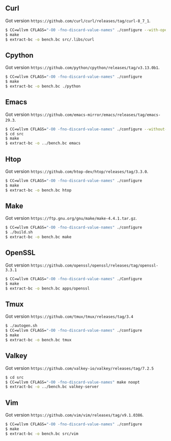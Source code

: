 ## Curl

Got version `https://github.com/curl/curl/releases/tag/curl-8_7_1`.

```sh
$ CC=wllvm CFLAGS="-O0 -fno-discard-value-names" ./configure --with-openssl
$ make
$ extract-bc -o bench.bc src/.libs/curl
```

## Cpython

Got version `https://github.com/python/cpython/releases/tag/v3.13.0b1`.

```sh
$ CC=wllvm CFLAGS="-O0 -fno-discard-value-names" ./configure
$ make
$ extract-bc -o bench.bc ./python
```

## Emacs

Got version `https://github.com/emacs-mirror/emacs/releases/tag/emacs-29.3`.

```sh
$ CC=wllvm CFLAGS="-O0 -fno-discard-value-names" ./configure --without-x
$ cd src
$ make
$ extract-bc -o ../bench.bc emacs
```

## Htop

Got version `https://github.com/htop-dev/htop/releases/tag/3.3.0`.

```sh
$ CC=wllvm CFLAGS="-O0 -fno-discard-value-names" ./configure
$ make
$ extract-bc -o bench.bc htop
```

## Make

Got version `https://ftp.gnu.org/gnu/make/make-4.4.1.tar.gz`.

```sh
$ CC=wllvm CFLAGS="-O0 -fno-discard-value-names" ./configure
$ ./build.sh
$ extract-bc -o bench.bc make
```

## OpenSSL

Got version `https://github.com/openssl/openssl/releases/tag/openssl-3.3.1`

```sh
$ CC=wllvm CFLAGS="-O0 -fno-discard-value-names" ./Configure
$ make
$ extract-bc -o bench.bc apps/openssl
```

## Tmux

Got version `https://github.com/tmux/tmux/releases/tag/3.4`

```sh
$ ./autogen.sh
$ CC=wllvm CFLAGS="-O0 -fno-discard-value-names" ./configure
$ make
$ extract-bc -o bench.bc tmux
```

## Valkey

Got version `https://github.com/valkey-io/valkey/releases/tag/7.2.5`

```sh
$ cd src
$ CC=wllvm CFLAGS="-O0 -fno-discard-value-names" make noopt
$ extract-bc -o ../bench.bc valkey-server
```

## Vim

Got version `https://github.com/vim/vim/releases/tag/v9.1.0386`.

```sh
$ CC=wllvm CFLAGS="-O0 -fno-discard-value-names" ./configure
$ make
$ extract-bc -o bench.bc src/vim
```

